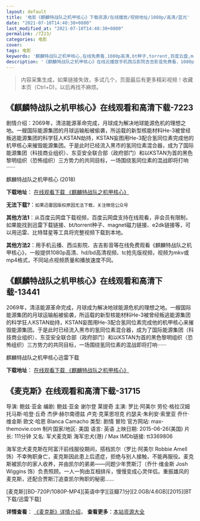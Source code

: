 ```yaml
---
layout: default
title: '电影《麒麟特战队之机甲核心》下载资源/在线播放/视频地址/1080p/高清/蓝光'
date: "2021-07-10T14:40:30+0800"
last_modified_at: "2021-07-10T14:40:30+0800"
permalink: /7223/
categories: 电影
cover:
tags: 电影
keywords: '麒麟特战队之机甲核心,在线免费看,1080p高清,bt种子,torrent,百度云盘,magnet,磁力链,迅雷下载资源'
description: '《麒麟特战队之机甲核心》在线云播放手机西瓜影院吉吉影音免费看，1080p高清bd/hd未删减完整版和tc抢先枪版，mkv/mp4格式，附带bt/torrent种子、magnet/磁力链、百度云盘、网盘资源迅雷下载链接'
---
```


>内容采集生成，如果链接失效，多试几个，页面最后有更多精彩视频！收藏本页（Ctrl+D)，以后再找不麻烦。


## 《麒麟特战队之机甲核心》在线观看和高清下载-7223

剧情介绍：2069年，清洁能源革命完成，月球成为解决地球能源危机的理想之地。一艘国际能源集团的月球运输船被偷袭，所运载的新型核能材料He-3被曾经叛逃能源集团的科学狂人KSTAN劫持，KSTAN妄图用He-3配合氢同位素完成他的机甲核心来摧毁能源集团。于是此时已经流入黑市的氢同位素混合器，成为了国际能源集团（科技商业组织）、东亚安全联合部（政府部门）和以KSTAN为首的黑色黎明组织（恐怖组织）三方势力的共同目标，一场围绕氢同位素的混战即将打响······


麒麟特战队之机甲核心 (2018)

**下载地址**： [在线观看下载 《麒麟特战队之机甲核心》](https://www.btbtdy.me/btdy/dy13305.html) 


**无法下载?**：`如果迅雷因版权原因无法下载，关注微信公众号 `

**其他方法1**：从百度云网盘下载视频，百度云网盘支持在线观看，非会员有限制，如果能找到迅雷下载链接、bt/torrent种子、magnet磁力链接、e2dk链接等，可以用迅雷、比特彗星等工具将完整视频下载到本地。

**其他方法2**：用手机云播、西瓜影院、吉吉影音等在线免费观看《麒麟特战队之机甲核心》，一般提供1080p高清、hd/bd高清视频、tc抢先版视频，视频为mkv或mp4格式，不同站点视频质量和播放速度不同。


## 《麒麟特战队之机甲核心》在线观看和高清下载-13441

2069年，清洁能源革命完成，月球成为解决地球能源危机的理想之地。一艘国际能源集团的月球运输船被偷袭，所运载的新型核能材料He-3被曾经叛逃能源集团的科学狂人KSTAN劫持，KSTAN妄图用He-3配合氢同位素完成他的机甲核心来摧毁能源集团。于是此时已经流入黑市的氢同位素混合器，成为了国际能源集团（科技商业组织）、东亚安全联合部（政府部门）和以KSTAN为首的黑色黎明组织（恐怖组织）三方势力的共同目标，一场围绕氢同位素的混战即将打响······


麒麟特战队之机甲核心迅雷下载

**下载地址**： [在线观看下载 《麒麟特战队之机甲核心》](https://www.993dy.com//vod-detail-id-34132.html) 


## 《麦克斯》在线观看和高清下载-31715

导演: 鲍兹·亚金 编剧: 鲍兹·亚金 谢尔登 莱提奇 主演: 罗比·阿美尔 劳伦·格拉汉姆 托马斯·哈登·丘奇 杰伊·赫尔南德兹 卢克·克莱恩坦克 约瑟夫·朱利安·索里亚 乔什·维金斯 欧文·哈恩 Blanca Camacho 类型: 剧情 冒险 官方网站: max-themovie.com 制片国家/地区: 美国 语言: 英语 上映日期: 2015-06-26(美国) 片长: 111分钟 又名: 军犬麦克斯 海军忠犬(港) / Max IMDb链接: tt3369806

海军忠犬麦克斯在阿富汗前线服役期间，搭档凯尔（罗比·阿美尔 Robbie Amell 饰）不幸殉职身亡，麦克斯因此患上后遗症，拒绝与别人接触，不能再服役。麦克斯被凯尔的家人收养，并由凯尔的弟弟——问题少年贾斯汀（乔什·维金斯 Josh Wiggins 饰）负责照顾。一人一狗由互相排斥，慢慢变成心灵伴侣。重振雄风的麦克斯，还配合贾斯汀追查凯尔殉职的秘密……


[麦克斯][BD-720P/1080P-MP4][英语中字][豆瓣7.1分][2.0GB/4.6GB][2015][BT下载/迅雷下载]

**详情查看**： [《麦克斯》详情介绍](/movie/31715/)， **查看更多**：[本站资源大全](/movie/t/all/)

